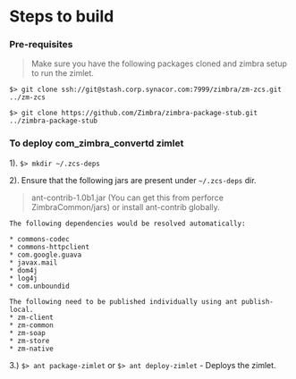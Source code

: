 # Steps to build

### Pre-requisites
> Make sure you have the following packages cloned and zimbra setup to run the zimlet.

`$> git clone ssh://git@stash.corp.synacor.com:7999/zimbra/zm-zcs.git ../zm-zcs`

`$> git clone https://github.com/Zimbra/zimbra-package-stub.git ../zimbra-package-stub`

### To deploy com\_zimbra\_convertd zimlet
1). `$> mkdir ~/.zcs-deps`

2). Ensure that the following jars are present under `~/.zcs-deps` dir.

> ant-contrib-1.0b1.jar (You can get this from perforce ZimbraCommon/jars) or install ant-contrib globally.

	The following dependencies would be resolved automatically:
	
	* commons-codec
	* commons-httpclient
	* com.google.guava
	* javax.mail
	* dom4j
	* log4j
	* com.unboundid

	The following need to be published individually using ant publish-local.
	* zm-client
	* zm-common
	* zm-soap
	* zm-store
	* zm-native

3.) `$> ant package-zimlet` or `$> ant deploy-zimlet` - Deploys the zimlet.
